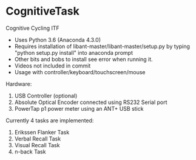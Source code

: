 # CognitiveTask
 Cognitive Cycling ITF

- Uses Python 3.6 (Anaconda 4.3.0)
- Requires installation of libant-master/libant-master/setup.py by typing "python setup.py install" into anaconda prompt
- Other bits and bobs to install see error when running it.
- Videos not included in commit
- Usage with controller/keyboard/touchscreen/mouse

Hardware:
1) USB Controller (optional)
2) Absolute Optical Encoder connected using RS232 Serial port
3) PowerTap p1 power meter using an ANT+ USB stick

Currently 4 tasks are implemented:
1) Erikssen Flanker Task
2) Verbal Recall Task
3) Visual Recall Task
4) n-back Task

